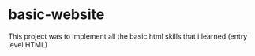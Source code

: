 # basic-website
This project was to implement all the basic html skills that i learned (entry level HTML)
